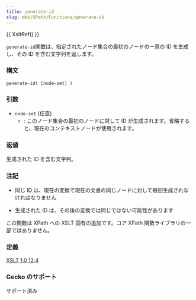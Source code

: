 ```yaml
---
title: generate-id
slug: Web/XPath/Functions/generate-id
---
```


{{ XsltRef() }}

`generate-id`関数は、指定されたノード集合の最初のノードの一意の ID を生成し、その ID を含む文字列を返します。

### 構文

```
generate-id( [node-set] )
```

### 引数

- `node-set` (任意)
  - : このノード集合の最初のノードに対して ID が生成されます。省略すると、現在のコンテキストノードが使用されます。

### 返値

生成された ID を含む文字列。

### 注記

- 同じ ID は、現在の変換で現在の文書の同じノードに対して毎回生成されなければなりません

<!---->

- 生成された ID は、その後の変換では同じではない可能性があります

この関数は XPath への XSLT 固有の追加です。コア XPath 関数ライブラリの一部ではありません。

### 定義

[XSLT 1.0 12.4](http://www.w3.org/TR/xslt#function-generate-id)

### Gecko のサポート

サポート済み
